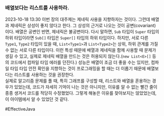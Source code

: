 ### 배열보다는 리스트를 사용하라.
2023-10-18 13:30
이번 장의 대주제는 제네릭 사용을 지향하자는 것이다. 그런데 배열과 제네릭은 상성이 좋지 않다고 한다. 그 상성의 근거로 나오는 것이 공변(covariant)이다. 배열은 공변인 반면, 제네릭은 불공변이다. 다시 말하면, `Sub` 타입이 `Super` 타입의 하위 타입이라면 `Sub[]` 타입은 `Super[]` 타입의 하위 타입이다. 하지만, 서로 다른 `Type1`, `Type2` 타입이 있을 때, `List<Type1>`과 `List<Type2>`는 상위, 하위 관계를 가질 수 없는 서로 다른 타입이다. 이런 특성 때문에 배열과 제네릭을 함께 사용할 때 문제가 생길 수 있고, 실제로 제네릭 배열을 만드는 것은 허용되지 않는다.(`new List<E>[]` 등의 코드에서 컴파일 타임 에러를 던진다.) 성능은 배열이 조금 더 좋을 수는 있지만, 컴파일 타임 타입 안전 확인을 지향하는 것이 프로그래밍을 할 때는 더 이롭기 때문에 배열보다는 리스트를 사용하는 것을 권장한다.</br>
실제로 알고리즘 문제를 풀 때, 특히 그래프를 구성할 때, 리스트와 배열을 혼용하는 경우가 있었는데, 코드가 자세히 기억이 나는 것은 아니지만, 이유를 알 수 없는 빨간 줄이 종종 생겨서 코드를 적당히 수정했었다. 그렇게 해놓은 이유를 찾아보지는 않았었는데, 이 아이템에서 알 수 있었던 것 같다. 

#EffectiveJava 